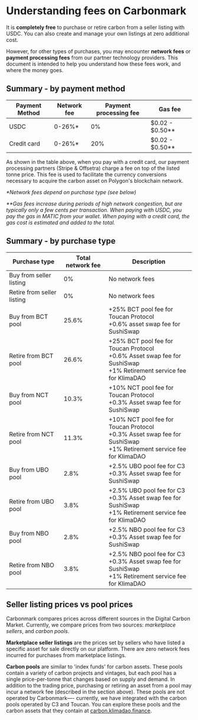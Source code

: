 # Understanding fees on Carbonmark

It is **completely free** to purchase or retire carbon from a seller listing with USDC. You can also create and manage your own listings at zero additional cost.

However, for other types of purchases, you may encounter **network fees** or **payment processing fees** from our partner technology providers. This document is intended to help you understand how these fees work, and where the money goes.

## Summary - by payment method

| Payment Method | Network fee | Payment processing fee | Gas fee         |
|----------------|-------------|------------------------|-----------------|
| USDC           | 0-26%*      | 0%                     | $0.02 - $0.50** |
| Credit card    | 0-26%*      | 20%                    | $0.02 - $0.50** |

As shown in the table above, when you pay with a credit card, our payment processing partners (Stripe & Offsetra) charge a fee on top of the listed tonne price. This fee is used to facilitate the currency conversions necessary to acquire the carbon asset on Polygon's blockchain network.

*\*Network fees depend on purchase type (see below)*

*\*\*Gas fees increase during periods of high network congestion, but are typically only a few cents per transaction. When paying with USDC, you pay the gas in MATIC from your wallet. When paying with a credit card, the gas cost is estimated and added to the total.*

## Summary - by purchase type

| Purchase type | Total network fee | Description |
|---|---|---|
| Buy from seller listing | 0% | No network fees |
| Retire from seller listing | 0% | No network fees |
| Buy from BCT pool | 25.6% | +25% BCT pool fee for Toucan Protocol<br>+0.6% asset swap fee for SushiSwap |
| Retire from BCT pool | 26.6% | +25% BCT pool fee for Toucan Protocol<br>+0.6% Asset swap fee for SushiSwap<br>+1% Retirement service fee for KlimaDAO |
| Buy from NCT pool | 10.3% | +10% NCT pool fee for Toucan Protocol<br>+0.3% Asset swap fee for SushiSwap |
| Retire from NCT pool | 11.3% | +10% NCT pool fee for Toucan Protocol<br>+0.3% Asset swap fee for SushiSwap<br>+1% Retirement service fee for KlimaDAO |
| Buy from UBO pool | 2.8% | +2.5% UBO pool fee for C3<br>+0.3% Asset swap fee for SushiSwap |
| Retire from UBO pool | 3.8% | +2.5% UBO pool fee for C3<br>+0.3% Asset swap fee for SushiSwap<br>+1% Retirement service fee for KlimaDAO |
| Buy from NBO pool | 2.8% | +2.5% NBO pool fee for C3<br>+0.3% Asset swap fee for SushiSwap |
| Retire from NBO pool | 3.8% | +2.5% NBO pool fee for C3<br>+0.3% Asset swap fee for SushiSwap<br>+1% Retirement service fee for KlimaDAO |

## Seller listing prices vs pool prices

Carbonmark compares prices across different sources in the Digital Carbon Market. Currently, we compare prices from two sources: *marketplace sellers*, and *carbon pools*.

**Marketplace seller listings** are the prices set by sellers who have listed a specific asset for sale directly on our platform. There are zero network fees incurred for purchases from marketplace listings.

**Carbon pools** are similar to 'index funds' for carbon assets. These pools contain a variety of carbon projects and vintages, but each pool has a single price-per-tonne that changes based on supply and demand. In addition to the trading price, purchasing or retiring an asset from a pool may incur a network fee (described in the section above). These pools are not operated by Carbonmark—- currently, we have integrated with the carbon pools operated by C3 and Toucan. You can explore these pools and the carbon assets that they contain at [carbon.klimadao.finance](https://carbon.klimadao.finance/).
